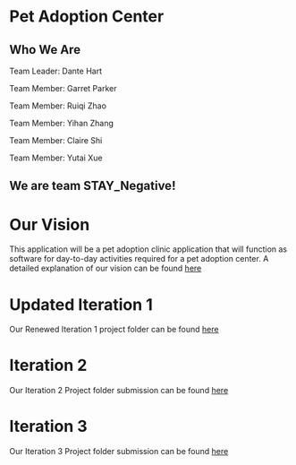 # Pet Adoption Center
## Who We Are
Team Leader: Dante Hart

Team Member: Garret Parker

Team Member: Ruiqi Zhao

Team Member: Yihan Zhang

Team Member: Claire Shi

Team Member: Yutai Xue
## We are team STAY_Negative! 

# Our Vision
This application will be a pet adoption clinic application that will function as software for day-to-day activities required for a pet adoption center. A detailed explanation of our vision can be found [here](https://github.com/KillerRaptor247/STAY_Negative/blob/main/Iteration1_2/%5BProject%20Vision%20Re-Edit%5D.pdf)

# Updated Iteration 1
Our Renewed Iteration 1 project folder can be found [here](https://github.com/KillerRaptor247/STAY_Negative/tree/main/Iteration1_2)

# Iteration 2
Our Iteration 2 Project folder submission can be found [here](https://github.com/KillerRaptor247/STAY_Negative/tree/main/Iteration%202)

# Iteration 3
Our Iteration 3 Project folder submission can be found [here](https://github.com/KillerRaptor247/STAY_Negative/tree/main/Iteration%203)
